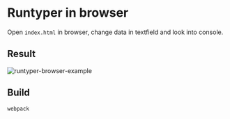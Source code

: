 # Runtyper in browser

Open `index.html` in browser, change data in textfield and look into console.

## Result

![runtyper-browser-example](https://cloud.githubusercontent.com/assets/1473072/24467820/a0b1ba1e-14be-11e7-859f-d7fd3b0bb359.png)

## Build

```bash
webpack
```
